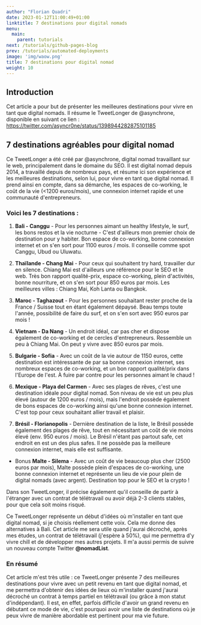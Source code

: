 ```yaml
---
author: "Florian Quadri"
date: 2023-01-12T11:00:49+01:00
linktitle: 7 destinations pour digital nomads
menu:
  main:
    parent: tutorials
next: /tutorials/github-pages-blog
prev: /tutorials/automated-deployments
image: 'img/waow.png'
title: 7 destinations pour digital nomad
weight: 10
---
```



## Introduction

Cet article a pour but de présenter les meilleures destinations pour vivre en tant que digital nomads. Il résume le TweetLonger de @asynchrone, disponible en suivant ce lien : https://twitter.com/asyncr0ne/status/1398944282875101185

## 7 destinations agréables pour digital nomad

Ce TweetLonger a été créé par @asynchrone, digital nomad travaillant sur le web, principalement dans le domaine du SEO. Il est digital nomad depuis 2014, a travaillé depuis de nombreux pays, et résume ici son expérience et les meilleures destinations, selon lui, pour vivre en tant que digital nomad. Il prend ainsi en compte, dans sa démarche, les espaces de co-working, le coût de la vie (<1200 euros/mois), une connexion internet rapide et une communauté d'entrepreneurs.

### Voici les 7 destinations :
1. **Bali - Canggu** - Pour les personnes aimant un healthy lifestyle, le surf, les bons restos et la vie nocturne - C'est d'ailleurs mon premier choix de destination pour y habiter. Bon espace de co-working, bonne connexion internet et on s'en sort pour 1100 euros / mois. Il conseille comme spot Canggu, Ubud ou Uluwatu.

2. **Thaïlande - Chang Mai** - Pour ceux qui souhaitent try hard, travailler dur en silence. Chiang Mai est d'ailleurs une référence pour le SEO et le web. Très bon rapport qualité-prix, espace co-working, plein d'activités, bonne nourriture, et on s'en sort pour 850 euros par mois. Les meilleures villes : Chiang Mai, Koh Lanta ou Bangkok.

3. **Maroc - Taghazout** - Pour les personnes souhaitant rester proche de la France / Suisse tout en étant également dépaysé. Beau temps toute l'année, possibilité de faire du surf, et on s'en sort avec 950 euros par mois !

4. **Vietnam - Da Nang** - Un endroit idéal, car pas cher et dispose également de co-working et de cercles d'entrepreneurs. Ressemble un peu à Chiang Mai. On peut y vivre avec 850 euros par mois.

5. **Bulgarie - Sofia** - Avec un coût de la vie autour de 1150 euros, cette destination est intéressante de par sa bonne connexion internet, ses nombreux espaces de co-working, et un bon rapport qualité/prix dans l'Europe de l'est. À fuire par contre pour les personnes aimant le chaud !

6. **Mexique - Playa del Carmen** - Avec ses plages de rêves, c'est une destination idéale pour digital nomad. Son niveau de vie est un peu plus élevé (autour de 1200 euros / mois), mais l'endroit possède également de bons espaces de co-working ainsi qu'une bonne connexion internet. C'est top pour ceux souhaitant allier travail et plaisir. 

7.  **Brésil - Florianopolis** - Dernière destination de la liste, le Brésil possède également des plages de rêve, tout en nécessitant un coût de vie moins élevé (env. 950 euros / mois). Le Brésil n'étant pas partout safe, cet endroit en est un des plus safes. Il ne possède pas la meilleure connexion internet, mais elle est suffisante.

- Bonus **Malte - Silema** - Avec un coût de vie beaucoup plus cher (2500 euros par mois), Malte possède plein d'espaces de co-working, une bonne connexion internet et représente un lieu de vie pour plein de digital nomads (avec argent). Destination top pour le SEO et la crypto !


Dans son TweetLonger, il précise également qu'il conseille de partir à l'étranger avec un contrat de télétravail ou avoir déjà 2-3 clients stables, pour que cela soit moins risqué.

Ce TweetLonger représente un début d'idées où m'installer en tant que digital nomad, si je choisis réellement cette voix. Cela me donne des alternatives à Bali. Cet article me sera utile quand j'aurai décroché, après mes études, un contrat de télétravail (j'espère à 50%), qui me permettra d'y vivre chill et de développer mes autres projets. Il m'a aussi permis de suivre un nouveau compte Twitter **@nomadList**.

### En résumé

Cet article m'est très utile : ce TweetLonger présente 7 des meilleures destinations pour vivre avec un petit revenu en tant que digital nomad, et me permettra d'obtenir des idées de lieux où m'installer quand j'aurai décroché un contrat à temps partiel en télétravail (ou grâce à mon statut d'indépendant). Il est, en effet, parfois difficile d'avoir un grand revenu en débutant ce mode de vie, c'est pourquoi avoir une liste de destinations où je peux vivre de manière abordable est pertinent pour ma vie future.
